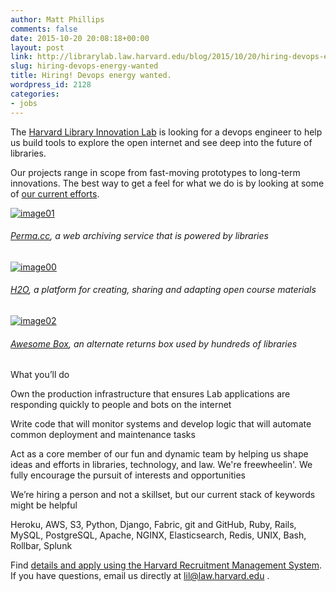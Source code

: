 ```yaml
---
author: Matt Phillips
comments: false
date: 2015-10-20 20:08:18+00:00
layout: post
link: http://librarylab.law.harvard.edu/blog/2015/10/20/hiring-devops-energy-wanted/
slug: hiring-devops-energy-wanted
title: Hiring! Devops energy wanted.
wordpress_id: 2128
categories:
- jobs
---
```


The [Harvard Library Innovation Lab](http://librarylab.law.harvard.edu/) is looking for a devops engineer to help us build tools to explore the open internet and see deep into the future of libraries.

Our projects range in scope from fast-moving prototypes to long-term innovations. The best way to get a feel for what we do is by looking at some of [our current efforts](http://librarylab.law.harvard.edu/projects).



[![image01](http://librarylab.law.harvard.edu/blog/wp-content/uploads/2015/10/image01.png)](http://librarylab.law.harvard.edu/blog/wp-content/uploads/2015/10/image01.png)


###### [Perma.cc](http://perma.cc), a web archiving service that is powered by libraries




[![image00](http://librarylab.law.harvard.edu/blog/wp-content/uploads/2015/10/image00.png)](http://librarylab.law.harvard.edu/blog/wp-content/uploads/2015/10/image00.png)


###### [H2O](https://h2o.law.harvard.edu/), a platform for creating, sharing and adapting open course materials




[![image02](http://librarylab.law.harvard.edu/blog/wp-content/uploads/2015/10/image02.png)](http://librarylab.law.harvard.edu/blog/wp-content/uploads/2015/10/image02.png)


###### [Awesome Box](http://awesomebox.io), an alternate returns box used by hundreds of libraries




What you’ll do


Own the production infrastructure that ensures Lab applications are responding quickly to people and bots on the internet




Write code that will monitor systems and develop logic that will automate common deployment and maintenance tasks




Act as a core member of our fun and dynamic team by helping us shape ideas and efforts in libraries, technology, and law. We're freewheelin'. We fully encourage the pursuit of interests and opportunities




We’re hiring a person and not a skillset, but our current stack of keywords might be helpful


Heroku, AWS, S3, Python, Django, Fabric, git and GitHub, Ruby, Rails, MySQL, PostgreSQL, Apache, NGINX, Elasticsearch, Redis, UNIX, Bash, Rollbar, Splunk




Find [details and apply using the Harvard Recruitment Management System](https://sjobs.brassring.com/tgwebhost/jobdetails.aspx?jobId=1173201&PartnerId=25240&SiteId=5341&type=mail). If you have questions, email us directly at [lil@law.harvard.edu](mailto:lil@law.harvard.edu) .
